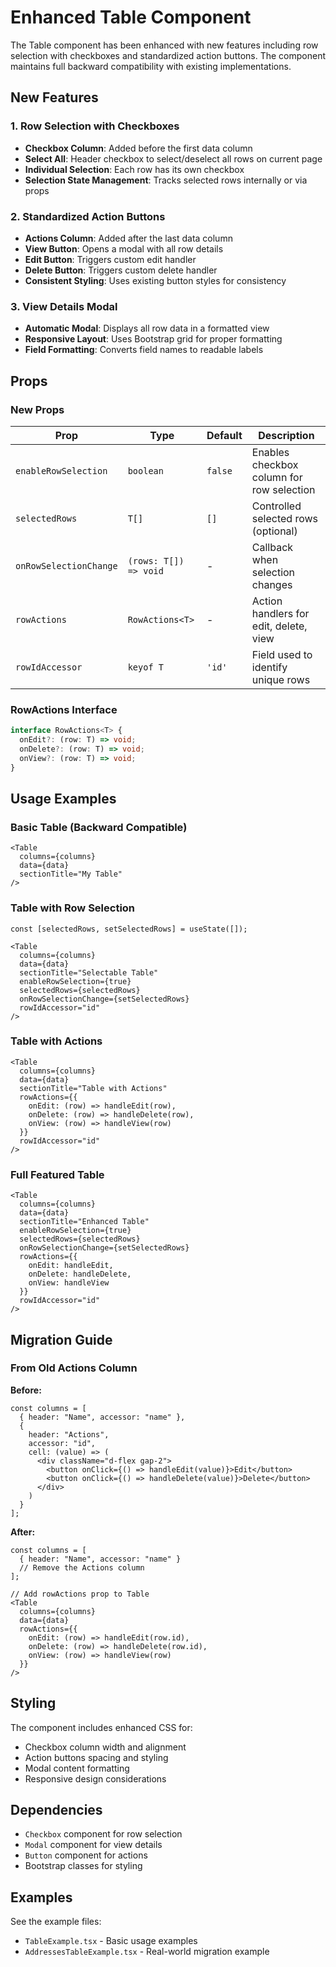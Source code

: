 # Enhanced Table Component

The Table component has been enhanced with new features including row selection with checkboxes and standardized action buttons. The component maintains full backward compatibility with existing implementations.

## New Features

### 1. Row Selection with Checkboxes
- **Checkbox Column**: Added before the first data column
- **Select All**: Header checkbox to select/deselect all rows on current page
- **Individual Selection**: Each row has its own checkbox
- **Selection State Management**: Tracks selected rows internally or via props

### 2. Standardized Action Buttons
- **Actions Column**: Added after the last data column
- **View Button**: Opens a modal with all row details
- **Edit Button**: Triggers custom edit handler
- **Delete Button**: Triggers custom delete handler
- **Consistent Styling**: Uses existing button styles for consistency

### 3. View Details Modal
- **Automatic Modal**: Displays all row data in a formatted view
- **Responsive Layout**: Uses Bootstrap grid for proper formatting
- **Field Formatting**: Converts field names to readable labels

## Props

### New Props

| Prop | Type | Default | Description |
|------|------|---------|-------------|
| `enableRowSelection` | `boolean` | `false` | Enables checkbox column for row selection |
| `selectedRows` | `T[]` | `[]` | Controlled selected rows (optional) |
| `onRowSelectionChange` | `(rows: T[]) => void` | - | Callback when selection changes |
| `rowActions` | `RowActions<T>` | - | Action handlers for edit, delete, view |
| `rowIdAccessor` | `keyof T` | `'id'` | Field used to identify unique rows |

### RowActions Interface

```typescript
interface RowActions<T> {
  onEdit?: (row: T) => void;
  onDelete?: (row: T) => void;
  onView?: (row: T) => void;
}
```

## Usage Examples

### Basic Table (Backward Compatible)
```tsx
<Table
  columns={columns}
  data={data}
  sectionTitle="My Table"
/>
```

### Table with Row Selection
```tsx
const [selectedRows, setSelectedRows] = useState([]);

<Table
  columns={columns}
  data={data}
  sectionTitle="Selectable Table"
  enableRowSelection={true}
  selectedRows={selectedRows}
  onRowSelectionChange={setSelectedRows}
  rowIdAccessor="id"
/>
```

### Table with Actions
```tsx
<Table
  columns={columns}
  data={data}
  sectionTitle="Table with Actions"
  rowActions={{
    onEdit: (row) => handleEdit(row),
    onDelete: (row) => handleDelete(row),
    onView: (row) => handleView(row)
  }}
  rowIdAccessor="id"
/>
```

### Full Featured Table
```tsx
<Table
  columns={columns}
  data={data}
  sectionTitle="Enhanced Table"
  enableRowSelection={true}
  selectedRows={selectedRows}
  onRowSelectionChange={setSelectedRows}
  rowActions={{
    onEdit: handleEdit,
    onDelete: handleDelete,
    onView: handleView
  }}
  rowIdAccessor="id"
/>
```

## Migration Guide

### From Old Actions Column
**Before:**
```tsx
const columns = [
  { header: "Name", accessor: "name" },
  {
    header: "Actions",
    accessor: "id",
    cell: (value) => (
      <div className="d-flex gap-2">
        <button onClick={() => handleEdit(value)}>Edit</button>
        <button onClick={() => handleDelete(value)}>Delete</button>
      </div>
    )
  }
];
```

**After:**
```tsx
const columns = [
  { header: "Name", accessor: "name" }
  // Remove the Actions column
];

// Add rowActions prop to Table
<Table
  columns={columns}
  data={data}
  rowActions={{
    onEdit: (row) => handleEdit(row.id),
    onDelete: (row) => handleDelete(row.id),
    onView: (row) => handleView(row)
  }}
/>
```

## Styling

The component includes enhanced CSS for:
- Checkbox column width and alignment
- Action buttons spacing and styling
- Modal content formatting
- Responsive design considerations

## Dependencies

- `Checkbox` component for row selection
- `Modal` component for view details
- `Button` component for actions
- Bootstrap classes for styling

## Examples

See the example files:
- `TableExample.tsx` - Basic usage examples
- `AddressesTableExample.tsx` - Real-world migration example
